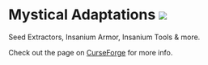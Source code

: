 # Mystical Adaptations <img src="http://cf.way2muchnoise.eu/full_325892_downloads.svg">

Seed Extractors, Insanium Armor, Insanium Tools & more.

Check out the page on <a href="https://www.curseforge.com/minecraft/mc-mods/mystical-adaptations">CurseForge</a> for more info.
